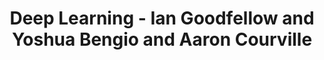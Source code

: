 ---
title: Deep Learning - Ian Goodfellow and Yoshua Bengio and Aaron Courville
tags: [MIT Press Book,Deep Learning]
style: fill
color: secondary
comments: true
description: The Deep Learning textbook is a resource intended to help students and practitioners enter the field of machine learning in general and deep learning in particular. The online version of the book is now complete and will remain available online for free.
external_url: https://www.deeplearningbook.org/

---